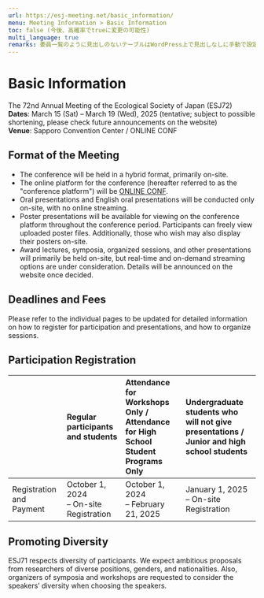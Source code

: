 ```yaml
---
url: https://esj-meeting.net/basic_information/
menu: Meeting Information > Basic Information
toc: false (今後、高確率でtrueに変更の可能性)
multi_language: true
remarks: 委員一覧のように見出しのないテーブルはWordPress上で見出しなしに手動で設定。
---
```


# Basic Information

The 72nd Annual Meeting of the Ecological Society of Japan (ESJ72)\
**Dates**: March 15 (Sat) – March 19 (Wed), 2025 (tentative; subject to possible shortening, please check future announcements on the website)\
**Venue**: Sapporo Convention Center / ONLINE CONF

## Format of the Meeting

- The conference will be held in a hybrid format, primarily on-site.
- The online platform for the conference (hereafter referred to as the "conference platform") will be [ONLINE CONF](https://agri-smile.com/service/online-conf/).
- Oral presentations and English oral presentations will be conducted only on-site, with no online streaming.
- Poster presentations will be available for viewing on the conference platform throughout the conference period. Participants can freely view uploaded poster files. Additionally, those who wish may also display their posters on-site.
- Award lectures, symposia, organized sessions, and other presentations will primarily be held on-site, but real-time and on-demand streaming options are under consideration. Details will be announced on the website once decided.

## Deadlines and Fees

Please refer to the individual pages to be updated for detailed information on how to register for participation and presentations, and how to organize sessions.

## Participation Registration

|                            | Regular participants and students                                                                                                             | Attendance for Workshops Only / <br>Attendance for High School Student Programs Only        | Undergraduate students who will not give presentations / <br>Junior and high school students   |
| :------------------------- | :--------------------------------------------------------------------------------------------------------------------- | :------------------------------------------------------ | :------------------------- |
| Registration and Payment | October 1, 2024 <br>– On-site Registration                                                                                            | October 1, 2024 <br>– February 21, 2025                        | January 1, 2025 <br>– On-site Registration |

<!-- 7/1のTFで対応　Note: Participation in workshops only is available online, not on-site. -->

## Promoting Diversity

ESJ71 respects diversity of participants. We expect ambitious proposals from researchers of diverse positions, genders, and nationalities. Also, organizers of symposia and workshops are requested to consider the speakers’ diversity when choosing the speakers.